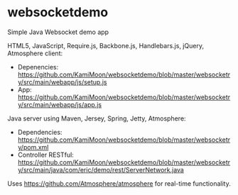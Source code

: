 websocketdemo
=============

Simple Java Websocket demo app

HTML5, JavaScript, Require.js, Backbone.js, Handlebars.js, jQuery, Atmosphere client:
* Depenencies: https://github.com/KamiMoon/websocketdemo/blob/master/websocketry/src/main/webapp/js/setup.js
* App: https://github.com/KamiMoon/websocketdemo/blob/master/websocketry/src/main/webapp/js/app.js

Java server using Maven, Jersey, Spring, Jetty, Atmosphere:  
* Dependencies: https://github.com/KamiMoon/websocketdemo/blob/master/websocketry/pom.xml
* Controller RESTful: https://github.com/KamiMoon/websocketdemo/blob/master/websocketry/src/main/java/com/eric/demo/rest/ServerNetwork.java

Uses https://github.com/Atmosphere/atmosphere for real-time functionality.
